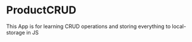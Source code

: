 # ProductCRUD
This App is for learning CRUD operations and storing everything to local-storage in JS 
